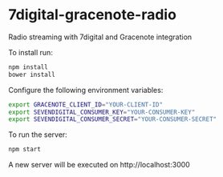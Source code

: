 7digital-gracenote-radio
========================

Radio streaming with 7digital and Gracenote integration

To install run: 
```bash
npm install
bower install
```

Configure the following environment variables:
```bash
export GRACENOTE_CLIENT_ID="YOUR-CLIENT-ID"
export SEVENDIGITAL_CONSUMER_KEY="YOUR-CONSUMER-KEY"
export SEVENDIGITAL_CONSUMER_SECRET="YOUR-CONSUMER-SECRET"
```

To run the server: 
```bash
npm start
```

A new server will be executed on http://localhost:3000
